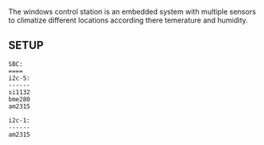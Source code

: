 
The windows control station is an embedded system with multiple sensors
to climatize different locations according there temerature and humidity.


## SETUP
    SBC:
    ====
    i2c-5:
    ------
    si1132
    bme280
    am2315

    i2c-1:
    ------
    am2315
